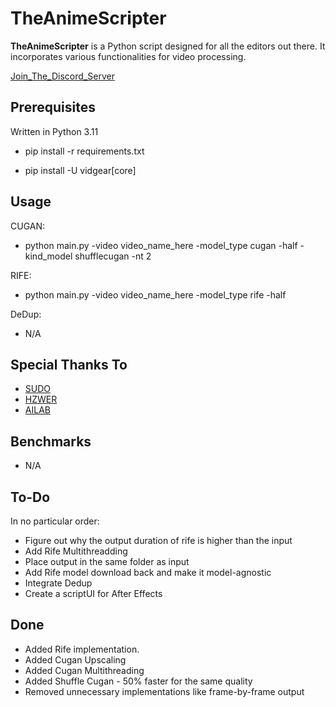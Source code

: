 # TheAnimeScripter

**TheAnimeScripter** is a Python script designed for all the editors out there. It incorporates various functionalities for video processing.

[Join_The_Discord_Server](https://discord.gg/bFA6xZxM5V)

## Prerequisites

Written in Python 3.11

- pip install -r requirements.txt

- pip install -U vidgear[core]

## Usage

CUGAN: 
- python main.py -video video_name_here -model_type cugan -half -kind_model shufflecugan -nt 2

RIFE:
- python main.py -video video_name_here -model_type rife -half

DeDup:
- N/A

## Special Thanks To

- [SUDO](https://github.com/styler00dollar/VSGAN-tensorrt-docker)
- [HZWER](https://github.com/hzwer/Practical-RIFE)
- [AILAB](https://github.com/bilibili/ailab/tree/main/Real-CUGAN)

## Benchmarks

- N/A

## To-Do

In no particular order:

- Figure out why the output duration of rife is higher than the input
- Add Rife Multithreadding
- Place output in the same folder as input
- Add Rife model download back and make it model-agnostic
- Integrate Dedup
- Create a scriptUI for After Effects

## Done

- Added Rife implementation.
- Added Cugan Upscaling
- Added Cugan Multithreading
- Added Shuffle Cugan - 50% faster for the same quality
- Removed unnecessary implementations like frame-by-frame output
